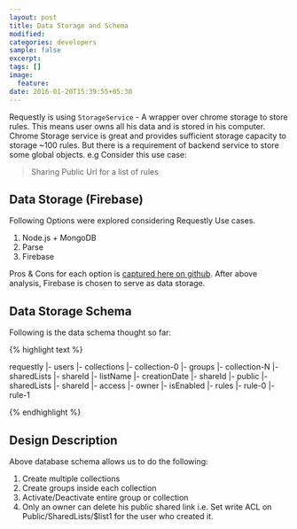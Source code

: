 ```yaml
---
layout: post
title: Data Storage and Schema
modified:
categories: developers
sample: false
excerpt:
tags: []
image:
  feature:
date: 2016-01-20T15:39:55+05:30
---
```


Requestly is using `StorageService` - A wrapper over chrome storage to store rules. 
This means user owns all his data and is stored in his computer. 
Chrome Storage service is great and provides sufficient storage capacity to storage ~100 rules.
But there is a requirement of backend service to store some global objects. e.g Consider this use case:

  > Sharing Public Url for a list of rules

## Data Storage (Firebase)

Following Options were explored considering Requestly Use cases. 

1. Node.js + MongoDB
2. Parse
3. Firebase

Pros & Cons for each option is [captured here on github][github-share-url-issue].
After above analysis, Firebase is chosen to serve as data storage.


## Data Storage Schema

Following is the data schema thought so far:

{% highlight text %}
 
  requestly
    |- users
      |- collections
        |- collection-0
          |- groups
        |- collection-N
      |- sharedLists
        |- shareId
          |- listName
          |- creationDate
          |- shareId
    |- public
      |- sharedLists
        |- shareId
        |- access
          |- owner
        |- isEnabled
        |- rules
          |- rule-0
          |- rule-1
  
{% endhighlight %}

## Design Description
Above database schema allows us to do the following:

1. Create multiple collections
2. Create groups inside each collection
3. Activate/Deactivate entire group or collection
4. Only an owner can delete his public shared link 
  i.e. Set write ACL on Public/SharedLists/$list1 for the user who created it.

[github-share-url-issue]: https://github.com/requestly/chrome-extension/issues/93

